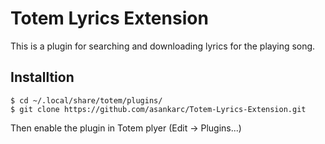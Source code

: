 # Totem Lyrics Extension

This is a plugin for searching and downloading lyrics for the playing song.

## Installtion 

    $ cd ~/.local/share/totem/plugins/
    $ git clone https://github.com/asankarc/Totem-Lyrics-Extension.git

Then enable the plugin in Totem plyer (Edit -> Plugins...)
